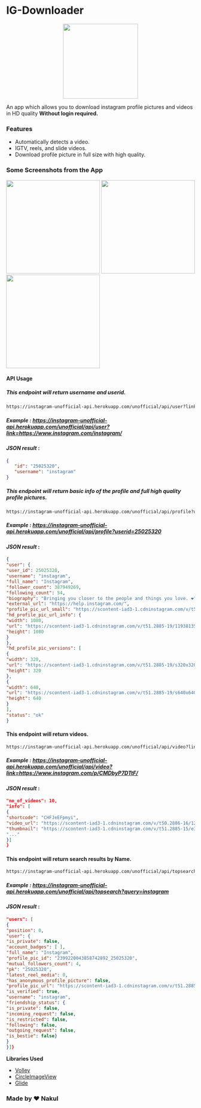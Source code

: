 # IG-Downloader
<p align="center">
<img  width="200" align="center" src="https://cdn1.iconfinder.com/data/icons/social-media-outline-6/128/SocialMedia_Instagram-Outline-512.png">
</p>

An app which allows you to download instagram profile pictures and videos in HD quality **Without login required.**

### Features
* Automatically detects a video.
* IGTV, reels, and slide videos.
* Download profile picture in full size with high quality.

### Some Screenshots from the App
<img src = "https://i.postimg.cc/44zDXFyZ/Screenshot-2021-01-11-20-13-35-458-com-ig-igdownloader.jpg" width="250"/> <img src = "https://i.postimg.cc/5y1kHbyJ/Screenshot-2021-01-11-20-14-24-274-com-ig-igdownloader.jpg" width="250"/> <img src = "https://i.postimg.cc/wj34RWq1/Screenshot-2021-01-11-20-15-59-234-com-ig-igdownloader.jpg" width="250"/>

#### API Usage

##### This endpoint will return username and userid.
```sh
https://instagram-unofficial-api.herokuapp.com/unofficial/api/user?link={profilelink}
```
##### Example : https://instagram-unofficial-api.herokuapp.com/unofficial/api/user?link=https://www.instagram.com/instagram/

#### *JSON result* :

```json 
{
   "id": "25025320",
   "username": "instagram"
}
```

##### This endpoint will return basic info of the profile and full high quality profile pictures.
```sh
https://instagram-unofficial-api.herokuapp.com/unofficial/api/profile?userid={userid}
```
##### Example : https://instagram-unofficial-api.herokuapp.com/unofficial/api/profile?userid=25025320

#### *JSON result* :
```json 
{
"user": {
"user_id": 25025320,
"username": "instagram",
"full_name": "Instagram",
"follower_count": 387949269,
"following_count": 54,
"biography": "Bringing you closer to the people and things you love. ❤️",
"external_url": "https://help.instagram.com/",
"profile_pic_url_small": "https://scontent-iad3-1.cdninstagram.com/v/t51.2885-19/s150x150/119381356_363756831450146_3008355575418576013_n.jpg?tp=1&_nc_ht=scontent-iad3-1.cdninstagram.com&_nc_ohc=dqNoZVSP4FsAX9v-2yR&oh=e4761670957193e3e0658c3552046475&oe=606D1FF6",
"hd_profile_pic_url_info": {
"width": 1080,
"url": "https://scontent-iad3-1.cdninstagram.com/v/t51.2885-19/119381356_363756831450146_3008355575418576013_n.jpg?_nc_ht=scontent-iad3-1.cdninstagram.com&_nc_ohc=dqNoZVSP4FsAX9v-2yR&oh=193c0145b1f5d164d97a8d0eb7ee2f26&oe=606E978E",
"height": 1080
}
},
"hd_profile_pic_versions": [
{
"width": 320,
"url": "https://scontent-iad3-1.cdninstagram.com/v/t51.2885-19/s320x320/119381356_363756831450146_3008355575418576013_n.jpg?tp=1&_nc_ht=scontent-iad3-1.cdninstagram.com&_nc_ohc=dqNoZVSP4FsAX9v-2yR&oh=a8fef1d95c9430c984707e01dc827692&oe=606DF68E",
"height": 320
},
{
"width": 640,
"url": "https://scontent-iad3-1.cdninstagram.com/v/t51.2885-19/s640x640/119381356_363756831450146_3008355575418576013_n.jpg?tp=1&_nc_ht=scontent-iad3-1.cdninstagram.com&_nc_ohc=dqNoZVSP4FsAX9v-2yR&oh=4e284e3c818eda58edb807bc5957843d&oe=60701337",
"height": 640
}
],
"status": "ok"
}
```

#### This endpoint will return videos.
```sh
https://instagram-unofficial-api.herokuapp.com/unofficial/api/video?link={link}
```
##### Example : https://instagram-unofficial-api.herokuapp.com/unofficial/api/video?link=https://www.instagram.com/p/CMDbyP7DTtF/

#### *JSON result* :
``` json {
"no_of_videos": 10,
"info": [
{
"shortcode": "CHFJeEFpmyi",
"video_url": "https://scontent-iad3-1.cdninstagram.com/v/t50.2886-16/123601353_723747584893741_745250004650353999_n.mp4?efg=eyJ2ZW5jb2RlX3RhZyI6InZ0c192b2RfdXJsZ2VuLjcyMC5jYXJvdXNlbF9pdGVtLmRlZmF1bHQiLCJxZV9ncm91cHMiOiJbXCJpZ193ZWJfZGVsaXZlcnlfdnRzX290ZlwiXSJ9&_nc_ht=scontent-iad3-1.cdninstagram.com&_nc_cat=101&_nc_ohc=_brOpQEl-z4AX-sImSh&vs=17884102927802277_4250235783&_nc_vs=HBksFQAYJEdNa0JYZ2N0WTdTZFBwSUNBRS1sQ2tUdXFGY0tia1lMQUFBRhUAAsgBABUAGCRHUEdFWEFkanFCNF9BUjREQURGVE1jX2xzTVFfYmtZTEFBQUYVAgLIAQAoABgAGwGIB3VzZV9vaWwBMBUAACbKpqmL5t%2FEPxUCKAJDMywXQBN2yLQ5WBAYEmRhc2hfYmFzZWxpbmVfMV92MREAde4HAA%3D%3D&oe=6047635F&oh=828a6ac6145966da38d85a06c81140fd",
"thumbnail": "https://scontent-iad3-1.cdninstagram.com/v/t51.2885-15/e35/123431188_770278860272937_6023676883947642385_n.jpg?tp=1&_nc_ht=scontent-iad3-1.cdninstagram.com&_nc_cat=109&_nc_ohc=uxXTADWPIfwAX9y55Hi&oh=d1db8b15c6a6174d172ce17425245e7d&oe=60471F3B"
"..."
}]
}
```

#### This endpoint will return search results by Name.
```sh
https://instagram-unofficial-api.herokuapp.com/unofficial/api/topsearch?query={username}
```
##### Example : https://instagram-unofficial-api.herokuapp.com/unofficial/api/topsearch?query=instagram

#### *JSON result* :
``` json {
"users": [
{
"position": 0,
"user": {
"is_private": false,
"account_badges": [ ],
"full_name": "Instagram",
"profile_pic_id": "2399220043858742892_25025320",
"mutual_followers_count": 4,
"pk": "25025320",
"latest_reel_media": 0,
"has_anonymous_profile_picture": false,
"profile_pic_url": "https://scontent-iad3-1.cdninstagram.com/v/t51.2885-19/s150x150/119381356_363756831450146_3008355575418576013_n.jpg?tp=1&_nc_ht=scontent-iad3-1.cdninstagram.com&_nc_ohc=dqNoZVSP4FsAX9v-2yR&oh=e4761670957193e3e0658c3552046475&oe=606D1FF6",
"is_verified": true,
"username": "instagram",
"friendship_status": {
"is_private": false,
"incoming_request": false,
"is_restricted": false,
"following": false,
"outgoing_request": false,
"is_bestie": false}
}
}]}
```
**Libraries Used**
* [Volley](https://github.com/google/volley)
* [CircleImageView](https://github.com/hdodenhof/CircleImageView)
* [Glide](https://github.com/bumptech/glide)


### Made by ❤️ Nakul

